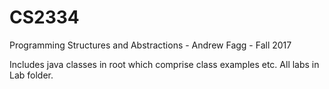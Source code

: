 # CS2334
Programming Structures and Abstractions - Andrew Fagg - Fall 2017

Includes java classes in root which comprise class examples etc.
All labs in Lab folder.
